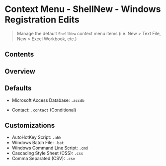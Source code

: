 # Context Menu - ShellNew - Windows Registration Edits

> Manage the default `ShellNew` context menu items (i.e. New > Text File, New > Excel Workbook, etc.)

## Contents

## Overview

## Defaults

- Microsoft Access Database: `.accdb`

- Contact: `.contact` (Conditional)

## Customizations

- AutoHotKey Script: `.ahk`
- Windows Batch File: `.bat`
- Windows Command Line Script: `.cmd`
- Cascading Style Sheet (CSS): `.css`
- Comma Separated (CSV): `.csv`
